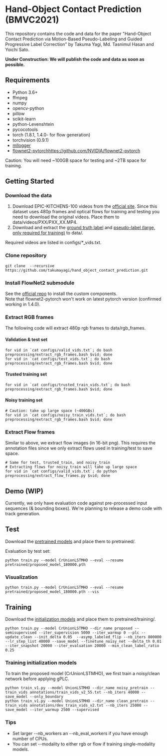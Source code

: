 # Hand-Object Contact Prediction (BMVC2021)
This repository contains the code and data for the paper "Hand-Object Contact Prediction via Motion-Based Pseudo-Labeling and Guided Progressive Label Correction" by Takuma Yagi, Md. Tasnimul Hasan and Yoichi Sato.

**Under Construction: We will publish the code and data as soon as possible.**

## Requirements
* Python 3.6+
* ffmpeg
* numpy
* opencv-python
* pillow
* scikit-learn
* python-Levenshtein
* pycocotools
* torch (1.8.1, 1.4.0- for flow generation)
* torchvision (0.9.1)
* [mllogger](https://github.com/takumayagi/mllogger)
* [flownet2-pytorch](https://github.com/NVIDIA/flownet2-pytorch)https://github.com/NVIDIA/flownet2-pytorch

Caution: You will need ~100GB space for testing and ~2TB space for training.

## Getting Started
### Download the data
1. Download EPIC-KITCHENS-100 videos from the [official site](https://github.com/epic-kitchens/epic-kitchens-download-scripts). Since this dataset uses 480p frames and optical flows for training and testing you need to download the original videos. Place them to data/videos/PXX/PXX_XX.MP4.
2. Download and extract the [ground truth label]() and [pseudo-label (large, only required for training)]() to data/.

Required videos are listed in configs/\*_vids.txt.

### Clone repository
```
git clone  --recursive https://github.com/takumayagi/hand_object_contact_prediction.git
```

### Install FlowNet2 submodule
See the [official repo](https://github.com/NVIDIA/flownet2-pytorch) to install the custom components.  
Note that flownet2-pytorch won't work on latest pytorch version (confirmed working in 1.4.0).

### Extract RGB frames
The following code will extract 480p rgb frames to data/rgb_frames.

#### Validation & test set
```
for vid in `cat configs/valid_vids.txt`; do bash preprocessing/extract_rgb_frames.bash $vid; done
for vid in `cat configs/test_vids.txt`; do bash preprocessing/extract_rgb_frames.bash $vid; done
```

#### Trusted training set
```
for vid in `cat configs/trusted_train_vids.txt`; do bash preprocessing/extract_rgb_frames.bash $vid; done
```

#### Noisy training set
```
# Caution: take up large space (~400GBs)
for vid in `cat configs/noisy_train_vids.txt`; do bash preprocessing/extract_rgb_frames.bash $vid; done
```

### Extract Flow frames
Similar to above, we extract flow images (in 16-bit png).
This requires the annotation files since we only extract flows used in training/test to save space.

```
# Same for test, trusted_train, and noisy_train
# Extracting flows for noisy_train will take up large space
for vid in `cat configs/valid_vids.txt`; do python preprocessing/extract_flow_frames.py $vid; done
```

## Demo (WIP)
Currently, we only have evaluation code against pre-processed input sequences (& bounding boxes).
We're planning to release a demo code with track generation.

## Test
Download the [pretrained models]() and place them to pretrained/.

Evaluation by test set:
```
python train.py --model CrUnionLSTMHO --eval --resume pretrained/proposed_model_180000.pth
```

### Visualization
```
python train.py --model CrUnionLSTMHO --eval --resume pretrained/proposed_model_180000.pth --vis
```

## Training
Download the [initialization models]() and place them to pretrained/training/.

```
python train.py --model CrUnionLSTMHO --dir_name proposed --semisupervised --iter_supervision 5000 --iter_warmup 0 --plc --update_clean --init_delta 0.05  --asymp_labeled_flip --nb_iters 800000 --lr_step_list 40000 --save_model --finetune_noisy_net --delta_th 0.01 --iter_snapshot 20000 --iter_evaluation 20000 --min_clean_label_ratio 0.25
```

### Training initialization models
To train the proposed model (CrUnionLSTMHO), we first train a noisy/clean network before applying gPLC.
```
python train_v1.py --model UnionLSTMHO --dir_name noisy_pretrain --train_vids annotations/train_vids_v2_55.txt --nb_iters 40000 --save_model --only_boundary
python train_v1.py --model UnionLSTMHO --dir_name clean_pretrain --train_vids annotations/dev_train_vids_v2.txt --nb_iters 25000 --save_model --iter_warmup 2500 --supervised
```

### Tips
- Set larger --nb_workers an --nb_eval_workers if you have enough number of CPUs.
- You can set --modality to either rgb or flow if training single-modality models.
